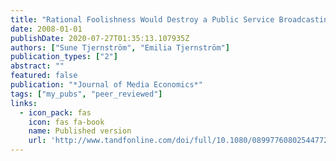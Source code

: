 ```yaml
---
title: "Rational Foolishness Would Destroy a Public Service Broadcasting System"
date: 2008-01-01
publishDate: 2020-07-27T01:35:13.107935Z
authors: ["Sune Tjernström", "Emilia Tjernström"]
publication_types: ["2"]
abstract: ""
featured: false
publication: "*Journal of Media Economics*"
tags: ["my_pubs", "peer_reviewed"]
links:
  - icon_pack: fas
    icon: fas fa-book
    name: Published version
    url: 'http://www.tandfonline.com/doi/full/10.1080/08997760802544772#.VF_H1_mXCq4'
---
```

